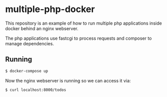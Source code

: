 # multiple-php-docker

This repository is an example of how to run multiple php applications inside docker behind an nginx webserver.

The php applications use fastcgi to process requests and composer to manage dependencies.

## Running

```bash
$ docker-compose up
```

Now the nginx webserver is running so we can access it via:

```bash
$ curl localhost:8000/todos
```
